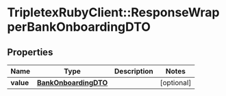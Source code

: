 # TripletexRubyClient::ResponseWrapperBankOnboardingDTO

## Properties
Name | Type | Description | Notes
------------ | ------------- | ------------- | -------------
**value** | [**BankOnboardingDTO**](BankOnboardingDTO.md) |  | [optional] 


